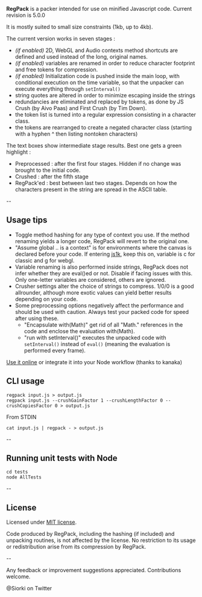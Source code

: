 **RegPack** is a packer intended for use on minified Javascript code. Current revision is 5.0.0

It is mostly suited to small size constraints (1kb, up to 4kb).

The current version works in seven stages :
- *(if enabled)* 2D, WebGL and Audio contexts method shortcuts are defined and used instead of the long, original names.
- *(if enabled)* variables are renamed in order to reduce character footprint and free tokens for compression.
- *(if enabled)* Initialization code is pushed inside the main loop, with conditional execution on the time variable, so that the unpacker can execute everything through ``setInterval()``
- string quotes are altered in order to minimize escaping inside the strings
- redundancies are eliminated and replaced by tokens, as done by JS Crush (by Aivo Paas) and First Crush (by Tim Down).
- the token list is turned into a regular expression consisting in a character class.
- the tokens are rearranged to create a negated character class (starting with a hyphen ^ then listing nontoken characters)

The text boxes show intermediate stage results. Best one gets a green highlight :
- Preprocessed : after the first four stages. Hidden if no change was brought to the initial code.
- Crushed : after the fifth stage
- RegPack'ed : best between last two stages. Depends on how the characters present in the string are spread in the ASCII table.

--
## Usage tips

- Toggle method hashing for any type of context you use. If the method renaming yields a longer code, RegPack will revert to the original one.
- "Assume global .. is a context" is for environments where the canvas is declared before your code. If entering [js1k](http://www.js1k.com), keep this on, variable is c for classic and g for webgl.
- Variable renaming is also performed inside strings, RegPack does not infer whether they are eval()ed or not. Disable if facing issues with this. Only one-letter variables are considered, others are ignored.
- Crusher settings alter the choice of strings to compress. 1/0/0 is a good allrounder, although more exotic values can yield better results depending on your code.
- Some preprocessing options negatively affect the performance and should be used with caution. Always test your packed code for speed after using these.
  - "Encapsulate with(Math)" get rid of all "Math." references in the code and enclose the evaluation with(Math).
  - "run with setInterval()" executes the unpacked code with ``setInterval()`` instead of ``eval()`` (meaning the evaluation is performed every frame).

[Use it online](http://siorki.github.io/regPack.html) or integrate it into your Node workflow (thanks to kanaka)

## CLI usage

```
regpack input.js > output.js
regpack input.js --crushGainFactor 1 --crushLengthFactor 0 --crushCopiesFactor 0 > output.js
```

From STDIN

```
cat input.js | regpack - > output.js
```

--
## Running unit tests with Node

```
cd tests
node AllTests
```

--
## License

Licensed under [MIT license](http://opensource.org/licenses/mit-license.html).

Code produced by RegPack, including the hashing (if included) and unpacking routines, is not affected by the license. No restriction to its usage or redistribution arise from its compression by RegPack.  

--

Any feedback or improvement suggestions appreciated. Contributions welcome.

@Siorki on Twitter
